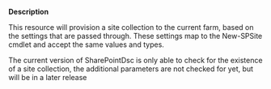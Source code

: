 **Description**

This resource will provision a site collection to the current farm, based on 
the settings that are passed through. These settings map to the New-SPSite 
cmdlet and accept the same values and types. 

The current version of SharePointDsc is only able to check for the existence 
of a site collection, the additional parameters are not checked for yet, but 
will be in a later release
